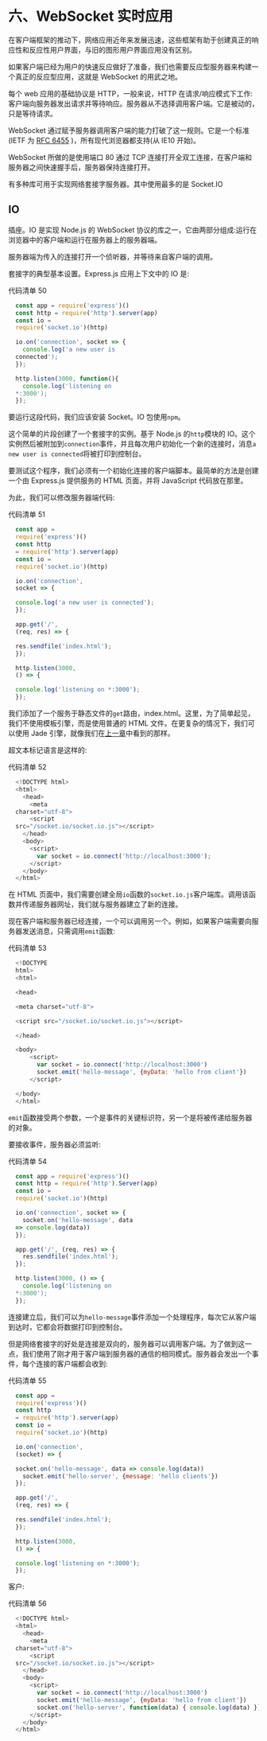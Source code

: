 # 六、WebSocket 实时应用

在客户端框架的推动下，网络应用近年来发展迅速，这些框架有助于创建真正的响应性和反应性用户界面，与旧的图形用户界面应用没有区别。

如果客户端已经为用户的快速反应做好了准备，我们也需要反应型服务器来构建一个真正的反应型应用，这就是 WebSocket 的用武之地。

每个 web 应用的基础协议是 HTTP，一般来说，HTTP 在请求/响应模式下工作:客户端向服务器发出请求并等待响应。服务器从不选择调用客户端。它是被动的，只是等待请求。

WebSocket 通过赋予服务器调用客户端的能力打破了这一规则。它是一个标准(IETF 为 [RFC 6455](https://tools.ietf.org/html/rfc6455) )，所有现代浏览器都支持(从 IE10 开始)。

WebSocket 所做的是使用端口 80 通过 TCP 连接打开全双工连接，在客户端和服务器之间快速握手后，服务器保持连接打开。

有多种库可用于实现网络套接字服务器。其中使用最多的是 Socket.IO

##  IO

插座。IO 是实现 Node.js 的 WebSocket 协议的库之一，它由两部分组成:运行在浏览器中的客户端和运行在服务器上的服务器端。

服务器端为传入的连接打开一个侦听器，并等待来自客户端的调用。

套接字的典型基本设置。Express.js 应用上下文中的 IO 是:

代码清单 50

```js
  const app = require('express')()
  const http = require('http').server(app)
  const io =
  require('socket.io')(http)

  io.on('connection', socket => {
    console.log('a new user is
  connected');
  });

  http.listen(3000, function(){
    console.log('listening on
  *:3000');
  });

```

要运行这段代码，我们应该安装 Socket。IO 包使用`npm`。

这个简单的片段创建了一个套接字的实例。基于 Node.js 的`http`模块的 IO。这个实例然后被附加到`connection`事件，并且每次用户初始化一个新的连接时，消息`a new user is connected`将被打印到控制台。

要测试这个程序，我们必须有一个初始化连接的客户端脚本。最简单的方法是创建一个由 Express.js 提供服务的 HTML 页面，并将 JavaScript 代码放在那里。

为此，我们可以修改服务器端代码:

代码清单 51

```js
  const app =
  require('express')()
  const http
  = require('http').server(app)
  const io =
  require('socket.io')(http)

  io.on('connection',
  socket => {

  console.log('a new user is connected');
  });

  app.get('/',
  (req, res) => {

  res.sendfile('index.html');
  });

  http.listen(3000,
  () => {

  console.log('listening on *:3000');
  });

```

我们添加了一个服务于静态文件的`get`路由，index.html。这里，为了简单起见，我们不使用模板引擎，而是使用普通的 HTML 文件。在更复杂的情况下，我们可以使用 Jade 引擎，就像我们在[上一章](05.html#_Jade)中看到的那样。

超文本标记语言是这样的:

代码清单 52

```js
  <!DOCTYPE html>
  <html>
    <head>
      <meta
  charset="utf-8">
      <script
  src="/socket.io/socket.io.js"></script>
    </head>
    <body>
      <script>
        var socket = io.connect('http://localhost:3000');
      </script>
    </body>
  </html>

```

在 HTML 页面中，我们需要创建全局`io`函数的`socket.io.js`客户端库。调用该函数并传递服务器网址，我们就与服务器建立了新的连接。

现在客户端和服务器已经连接，一个可以调用另一个。例如，如果客户端需要向服务器发送消息，只需调用`emit`函数:

代码清单 53

```js
  <!DOCTYPE
  html>
  <html>

  <head>

  <meta charset="utf-8">

  <script src="/socket.io/socket.io.js"></script>

  </head>

  <body>
      <script>
        var socket = io.connect('http://localhost:3000')
        socket.emit('hello-message', {myData: 'hello from client'})
      </script>

  </body>
  </html>

```

`emit`函数接受两个参数，一个是事件的关键标识符，另一个是将被传递给服务器的对象。

要接收事件，服务器必须监听:

代码清单 54

```js
  const app = require('express')()
  const http = require('http').Server(app)
  const io =
  require('socket.io')(http)

  io.on('connection', socket => {
    socket.on('hello-message', data
  => console.log(data))
  });

  app.get('/', (req, res) => {
    res.sendfile('index.html');
  });

  http.listen(3000, () => {
    console.log('listening on
  *:3000');
  });

```

连接建立后，我们可以为`hello-message`事件添加一个处理程序，每次它从客户端到达时，它都会将数据打印到控制台。

但是网络套接字的好处是连接是双向的，服务器可以调用客户端。为了做到这一点，我们使用了刚才用于客户端到服务器的通信的相同模式。服务器会发出一个事件，每个连接的客户端都会收到:

代码清单 55

```js
  const app =
  require('express')()
  const http
  = require('http').server(app)
  const io =
  require('socket.io')(http)

  io.on('connection',
  (socket) => {

  socket.on('hello-message', data => console.log(data))
    socket.emit('hello-server', {message: 'hello clients'})
  });

  app.get('/',
  (req, res) => {

  res.sendfile('index.html');
  });

  http.listen(3000,
  () => {

  console.log('listening on *:3000');
  });

```

客户:

代码清单 56

```js
  <!DOCTYPE html>
  <html>
    <head>
      <meta
  charset="utf-8">
      <script
  src="/socket.io/socket.io.js"></script>
    </head>
    <body>
      <script>
        var socket = io.connect('http://localhost:3000')
        socket.emit('hello-message', {myData: 'hello from client'})
        socket.on('hello-server', function(data) { console.log(data) })
      </script>
    </body>
  </html>

```